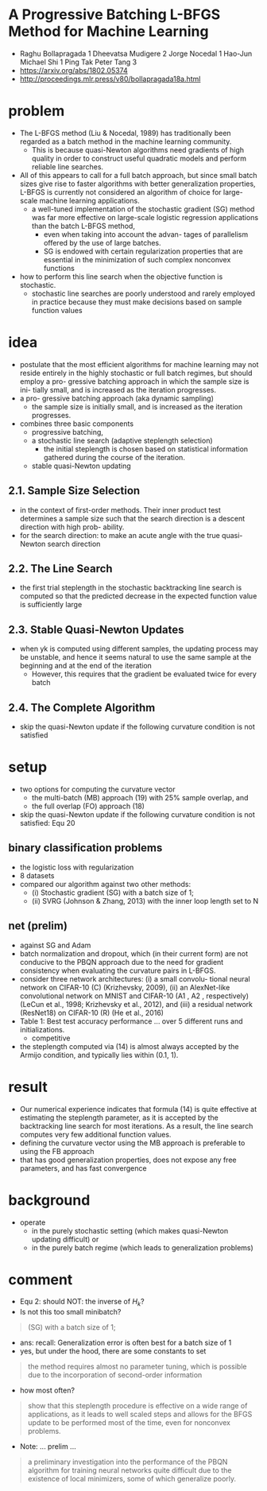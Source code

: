 # A Progressive Batching L-BFGS Method for Machine Learning
* Raghu Bollapragada 1 Dheevatsa Mudigere 2 Jorge Nocedal 1 Hao-Jun Michael Shi 1 Ping Tak Peter Tang 3
* https://arxiv.org/abs/1802.05374
* http://proceedings.mlr.press/v80/bollapragada18a.html

# problem
* The L-BFGS method (Liu & Nocedal, 1989) has traditionally been
  regarded as a batch method in the machine learning community.
  * This is because quasi-Newton algorithms
    need gradients of high quality in order to construct useful
    quadratic models and perform reliable line searches.
* All of this appears to call for a full
  batch approach, but since small batch sizes give
  rise to faster algorithms with better generalization
  properties, L-BFGS is currently not considered
  an algorithm of choice for large-scale machine
  learning applications.
  * a well-tuned implementation of the
    stochastic gradient (SG) method was far more effective on
    large-scale logistic regression applications than the batch
    L-BFGS method,
    * even when taking into account the advan-
    tages of parallelism offered by the use of large batches.
    *  SG is endowed
    with certain regularization properties that are essential in the
    minimization of such complex nonconvex functions
* how to perform this line search when the objective function is stochastic.
  * stochastic line searches are poorly understood
    and rarely employed in practice because they must make
    decisions based on sample function values

# idea
* postulate that the most efficient algorithms
  for machine learning may not reside entirely in the highly
  stochastic or full batch regimes, but should employ a pro-
  gressive batching approach in which the sample size is ini-
  tially small, and is increased as the iteration progresses.
* a pro- gressive batching approach (aka dynamic sampling)
  * the sample size is initially small, and is increased as the iteration progresses.
* combines three basic components
  * progressive batching,
  * a stochastic line search (adaptive steplength selection)
    * the initial steplength is chosen based on statistical
      information gathered during the course of the iteration.
  * stable quasi-Newton updating

## 2.1. Sample Size Selection
* in the context of first-order methods.
Their inner product test determines a sample size such that
the search direction is a descent direction with high prob-
ability.
* for the search direction: to make an acute angle with the true quasi-Newton search direction

## 2.2. The Line Search
* the first trial steplength in the stochastic backtracking line search
  is computed so that the predicted decrease in the expected
  function value is sufficiently large

## 2.3. Stable Quasi-Newton Updates
* when yk is computed using different samples, the updating process
  may be unstable, and hence it seems natural to use the
  same sample at the beginning and at the end of the iteration
  * However, this requires that the gradient be evaluated twice for every batch

## 2.4. The Complete Algorithm
* skip the quasi-Newton update if the following curvature condition is not satisfied

# setup
* two options for computing the curvature vector
  * the multi-batch (MB) approach (19) with 25% sample overlap, and
  * the full overlap (FO) approach (18)
* skip the quasi-Newton update if the following curvature condition is
  not satisfied: Equ 20

## binary classification problems
* the logistic loss with regularization
* 8 datasets
* compared our algorithm against two other methods:
  * (i) Stochastic gradient (SG) with a batch size of 1;
  * (ii) SVRG (Johnson & Zhang, 2013) with the inner loop length set to N

## net (prelim)
* against SG and Adam
*  batch normalization and dropout,
which (in their current form) are not conducive to the PBQN
approach due to the need for gradient consistency when
evaluating the curvature pairs in L-BFGS.
* consider three network architectures: (i) a small convolu-
tional neural network on CIFAR-10 (C) (Krizhevsky, 2009),
(ii) an AlexNet-like convolutional network on MNIST
and CIFAR-10 (A1 , A2 , respectively) (LeCun et al., 1998;
Krizhevsky et al., 2012), and (iii) a residual network
(ResNet18) on CIFAR-10 (R) (He et al., 2016)
* Table 1: Best test accuracy performance ... over 5 different runs and initializations.
  * competitive
* the steplength computed via (14) is almost always accepted
by the Armijo condition, and typically lies within (0.1, 1).

# result
* Our numerical experience indicates that formula
  (14) is quite effective at estimating the steplength parameter,
  as it is accepted by the backtracking line search for most
  iterations. As a result, the line search computes very few
  additional function values.
* defining the curvature vector using the MB approach is preferable to using the FB approach
* that has good generalization properties, does not expose any free parameters, and has fast convergence

# background
* operate
  * in the purely stochastic setting (which makes quasi-Newton updating difficult) or
  * in the purely batch regime (which leads to generalization problems)

# comment
* Equ 2: should NOT: the inverse of $H_k$?
* Is not this too small minibatch?
> (SG) with a batch size of 1;
  * ans: recall: Generalization error is often best for a batch size of 1
* yes, but under the hood, there are some constants to set
> the method requires almost no parameter tuning, which is possible due to
the incorporation of second-order information
* how most often?
> show that this steplength procedure is effective on a wide
range of applications, as it leads to well scaled steps and
allows for the BFGS update to be performed most of the
time, even for nonconvex problems.
* Note: ... prelim ...
>  a preliminary investigation into the performance of the PBQN algorithm for training neural networks
> quite difficult due to the existence of local
minimizers, some of which generalize poorly.
